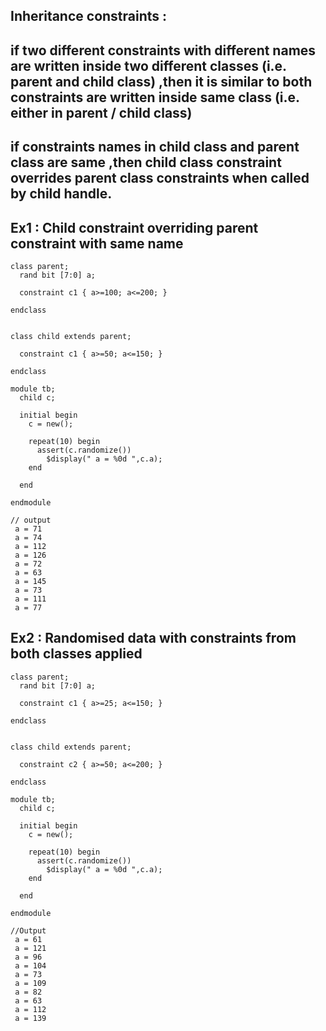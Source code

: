 ## Inheritance constraints : 
## if two different constraints with different names are written inside two different classes (i.e. parent and child class) ,then it is similar to both constraints are written inside same class (i.e. either in parent / child class)

## if constraints names in child class and parent class are same ,then child class constraint overrides parent class constraints when called by child handle.

## Ex1 : Child constraint overriding parent constraint with same name

```
class parent;
  rand bit [7:0] a;
  
  constraint c1 { a>=100; a<=200; }
  
endclass


class child extends parent;
  
  constraint c1 { a>=50; a<=150; }
  
endclass

module tb;
  child c;
  
  initial begin
    c = new();
    
    repeat(10) begin
      assert(c.randomize())
        $display(" a = %0d ",c.a);
    end
    
  end
  
endmodule

// output
 a = 71 
 a = 74 
 a = 112 
 a = 126 
 a = 72 
 a = 63 
 a = 145 
 a = 73 
 a = 111 
 a = 77
```

## Ex2 : Randomised data with constraints from both classes applied
```
class parent;
  rand bit [7:0] a;
  
  constraint c1 { a>=25; a<=150; }
  
endclass


class child extends parent;
  
  constraint c2 { a>=50; a<=200; }
  
endclass

module tb;
  child c;
  
  initial begin
    c = new();
    
    repeat(10) begin
      assert(c.randomize())
        $display(" a = %0d ",c.a);
    end
    
  end
  
endmodule

//Output
 a = 61 
 a = 121 
 a = 96 
 a = 104 
 a = 73 
 a = 109 
 a = 82 
 a = 63 
 a = 112 
 a = 139
```
